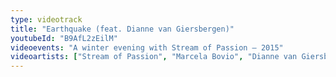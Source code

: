 ```yaml
---
type: videotrack
title: "Earthquake (feat. Dianne van Giersbergen)"
youtubeId: "B9AfL2zEilM"
videoevents: "A winter evening with Stream of Passion — 2015"
videoartists: ["Stream of Passion", "Marcela Bovio", "Dianne van Giersbergen"]
---
```

